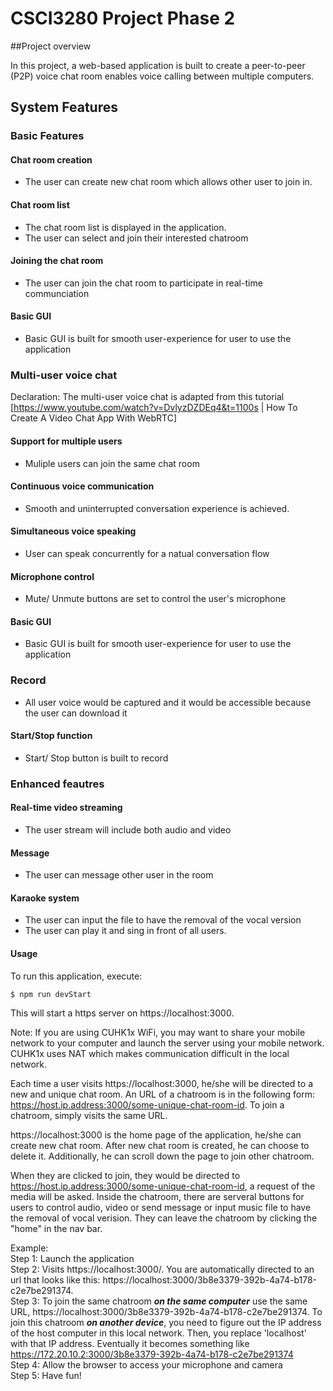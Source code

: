# CSCI3280 Project Phase 2

##Project overview

In this project, a web-based application is built to create a peer-to-peer (P2P) voice chat room enables voice calling between multiple computers. 

## System Features

### Basic Features 

#### Chat room creation
- The user can create new chat room which allows other user to join in.

#### Chat room list 
- The chat room list is displayed in the application.
- The user can select and join their interested chatroom

#### Joining the chat room
- The user can join the chat room to participate in real-time communciation

#### Basic GUI
- Basic GUI is built for smooth user-experience for user to use the application

### Multi-user voice chat
Declaration: The multi-user voice chat is adapted from this tutorial [https://www.youtube.com/watch?v=DvlyzDZDEq4&t=1100s | How To Create A Video Chat App With WebRTC]

#### Support for multiple users
- Muliple users can join the same chat room

#### Continuous voice communication
- Smooth and uninterrupted conversation experience is achieved.

#### Simultaneous voice speaking
- User can speak concurrently for a natual conversation flow

#### Microphone control
- Mute/ Unmute buttons are set to control the user's microphone

#### Basic GUI
- Basic GUI is built for smooth user-experience for user to use the application

### Record 
- All user voice would be captured and it would be accessible because the user can download it 
#### Start/Stop function
- Start/ Stop button is built to record

### Enhanced feautres

#### Real-time video streaming
- The user stream will include both audio and video 

#### Message
- The user can message other user in the room 
#### Karaoke system
- The user can input the file to have the removal of the vocal version
- The user can play it and sing in front of all users. 



#### Usage
To run this application, execute:
```
$ npm run devStart
```
This will start a https server on https://localhost:3000.  

Note: If you are using CUHK1x WiFi, you may want to share your mobile network to your computer and launch the server using your mobile network. CUHK1x uses NAT which makes communication difficult in the local network.  

Each time a user visits https://localhost:3000, he/she will be directed to a new and unique chat room. An URL of a chatroom is in the following form: https://host.ip.address:3000/some-unique-chat-room-id. To join a chatroom, simply visits the same URL.  

https://localhost:3000 is the home page of the application, he/she can create new chat room. After new chat room is created, he can choose to delete it. Additionally, he can scroll down the page to join other chatroom. 

When they are clicked to join, they would be directed to https://host.ip.address:3000/some-unique-chat-room-id, a request of the media will be asked. Inside the chatroom, there are serveral buttons for users to control audio, video or send message or input music file to have the removal of vocal verision. They can leave the chatroom by clicking the "home" in the nav bar. 


Example:  
Step 1: Launch the application  
Step 2: Visits https://localhost:3000/. You are automatically directed to an url that looks like this: https://localhost:3000/3b8e3379-392b-4a74-b178-c2e7be291374.  
Step 3: To join the same chatroom ***on the same computer*** use the same URL, https://localhost:3000/3b8e3379-392b-4a74-b178-c2e7be291374. To join this chatroom ***on another device***, you need to figure out the IP address of the host computer in this local network. Then, you replace 'localhost' with that IP address. Eventually it becomes something like https://172.20.10.2:3000/3b8e3379-392b-4a74-b178-c2e7be291374  
Step 4: Allow the browser to access your microphone and camera  
Step 5: Have fun! 

